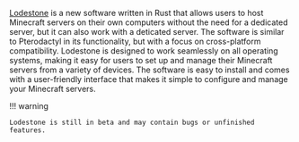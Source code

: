 

[Lodestone](https://github.com/Lodestone-Team) is a new software written in Rust that allows users to host Minecraft servers on their own computers without the need for a dedicated server, but it can also work with a deticated server. The software is similar to Pterodactyl in its functionality, but with a focus on cross-platform compatibility. Lodestone is designed to work seamlessly on all operating systems, making it easy for users to set up and manage their Minecraft servers from a variety of devices. The software is easy to install and comes with a user-friendly interface that makes it simple to configure and manage your Minecraft servers. 

!!! warning

    Lodestone is still in beta and may contain bugs or unfinished features.